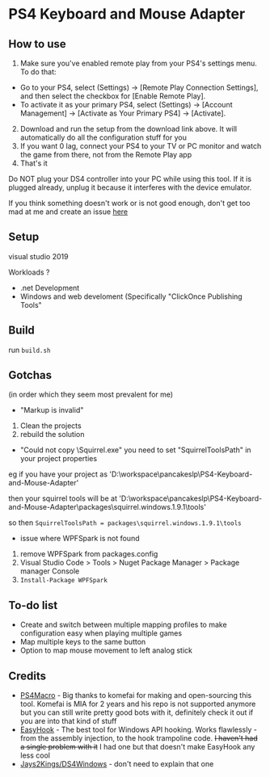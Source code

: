 # PS4 Keyboard and Mouse Adapter 

## How to use

1. Make sure you've enabled remote play from your PS4's settings menu. To do that:
  * Go to your PS4, select (Settings) -> [Remote Play Connection Settings], and then select the checkbox for [Enable Remote Play].
  * To activate it as your primary PS4, select  (Settings) -> [Account Management] -> [Activate as Your Primary PS4] -> [Activate].
2. Download and run the setup from the download link above. It will automatically do all the configuration stuff for you
3. If you want 0 lag, connect your PS4 to your TV or PC monitor and watch the game from there, not from the Remote Play app
4. That's it 

Do NOT plug your DS4 controller into your PC while using this tool. If it is plugged already, unplug it because it interferes with the device emulator.

If you think something doesn't work or is not good enough, don't get too mad at me and create an issue [here](https://github.com/starshinata/PS4-Keyboard-and-Mouse-Adapter/issues/new/choose)


## Setup
visual studio 2019

Workloads ?
* .net Development
* Windows and web develoment
  (Specifically "ClickOnce Publishing Tools"

## Build
run ` build.sh `

## Gotchas

(in order which they seem most prevalent for me)

* "Markup is invalid"
1. Clean the projects
2. rebuild the solution


* "Could not copy \Squirrel.exe"
you need to set "SquirrelToolsPath" in your project properties

eg if you have your project as 'D:\workspace\pancakeslp\PS4-Keyboard-and-Mouse-Adapter\'

then your squirrel tools will be at  'D:\workspace\pancakeslp\PS4-Keyboard-and-Mouse-Adapter\packages\squirrel.windows.1.9.1\tools'

so then  ` SquirrelToolsPath = packages\squirrel.windows.1.9.1\tools `


*  issue where WPFSpark is not found
 1. remove WPFSpark from packages.config
 2. Visual Studio Code > Tools > Nuget Package Manager > Package manager Console
 3. ` Install-Package WPFSpark `


## To-do list
- Create and switch between multiple mapping profiles to make configuration easy when playing multiple games
- Map multiple keys to the same button
- Option to map mouse movement to left analog stick

## Credits

- [PS4Macro](https://github.com/komefai/PS4Macro) - Big thanks to komefai for making and open-sourcing this tool. Komefai is MIA for 2 years and his repo is not supported anymore but you can still write pretty good bots with it, definitely check it out if you are into that kind of stuff
- [EasyHook](https://easyhook.github.io) - The best tool for Windows API hooking. Works flawlessly - from the assembly injection, to the hook trampoline code. ~~I haven't had a single problem with it~~ I had one but that doesn't make EasyHook any less cool
- [Jays2Kings/DS4Windows](https://github.com/Jays2Kings/DS4Windows) - don't need to explain that one

